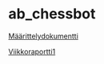 # ab_chessbot

[Määrittelydokumentti](https://github.com/lahdeero/ab_chessbot/blob/master/dokumentaatio/Maarittelydokumentti.md)

[Viikkoraportti1](https://github.com/lahdeero/ab_chessbot/blob/master/dokumentaatio/Viikkoraportti1.md)
